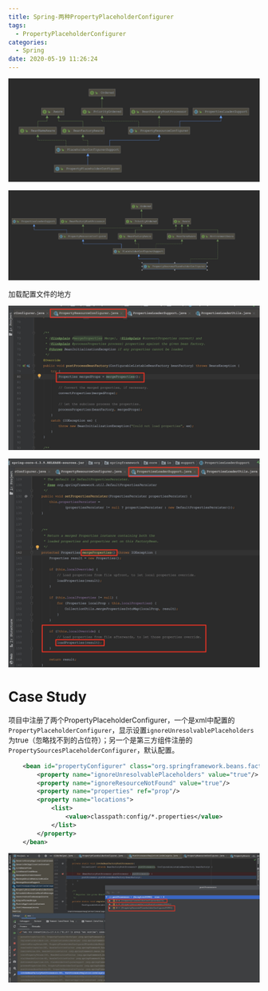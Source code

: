 ```yaml
---
title: Spring-两种PropertyPlaceholderConfigurer
tags:
  - PropertyPlaceholderConfigurer
categories:
  - Spring
date: 2020-05-19 11:26:24
---
```




![image-20200519122103524](../../image/image-20200519122103524.png)

![image-20200519122032838](../../image/image-20200519122032838.png)





加载配置文件的地方

![image-20200519123638203](../../image/image-20200519123638203.png)

![image-20200519123710774](../../image/image-20200519123710774.png)





# Case Study

项目中注册了两个PropertyPlaceholderConfigurer，一个是xml中配置的`PropertyPlaceholderConfigurer`，显示设置`ignoreUnresolvablePlaceholders`为true（忽略找不到的占位符）；另一个是第三方组件注册的`PropertySourcesPlaceholderConfigurer`，默认配置。

```xml
    <bean id="propertyConfigurer" class="org.springframework.beans.factory.config.PropertyPlaceholderConfigurer">
        <property name="ignoreUnresolvablePlaceholders" value="true"/>
        <property name="ignoreResourceNotFound" value="true"/>
        <property name="properties" ref="prop"/>
        <property name="locations">
            <list>
                <value>classpath:config/*.properties</value>
            </list>
        </property>
    </bean>
```



![image-20200519113348338](../../image/image-20200519113348338.png)